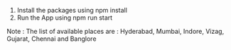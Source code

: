 1. Install the packages using npm install
2. Run the App using npm run start

Note : The list of available places are  : Hyderabad, Mumbai, Indore, Vizag, Gujarat, Chennai and Banglore
